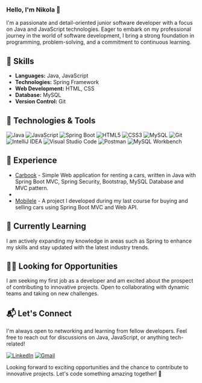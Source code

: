 ### Hello, I'm Nikola  👋

I'm a passionate and detail-oriented junior software developer with a focus on Java and JavaScript technologies. Eager to embark on my professional journey in the world of software development, I bring a strong foundation in programming, problem-solving, and a commitment to continuous learning.

## 🚀 Skills

- **Languages:** Java, JavaScript
- **Technologies:** Spring Framework
- **Web Development:** HTML, CSS
- **Database:** MySQL
- **Version Control:** Git

## 🔧 Technologies & Tools

![Java](https://img.shields.io/badge/Java-007396?style=for-the-badge&logo=java&logoColor=white)
![JavaScript](https://img.shields.io/badge/JavaScript-F7DF1E?style=for-the-badge&logo=javascript&logoColor=black)
![Spring Boot](https://img.shields.io/badge/Spring%20Boot-6DB33F?style=for-the-badge&logo=spring&logoColor=white)
![HTML5](https://img.shields.io/badge/HTML5-E34F26?style=for-the-badge&logo=html5&logoColor=white)
![CSS3](https://img.shields.io/badge/CSS3-1572B6?style=for-the-badge&logo=css3&logoColor=white)
![MySQL](https://img.shields.io/badge/MySQL-4479A1?style=for-the-badge&logo=mysql&logoColor=white)
![Git](https://img.shields.io/badge/Git-F05032?style=for-the-badge&logo=git&logoColor=white)
![IntelliJ IDEA](https://img.shields.io/badge/IntelliJ%20IDEA-000000?style=for-the-badge&logo=intellij-idea&logoColor=white)
![Visual Studio Code](https://img.shields.io/badge/Visual%20Studio%20Code-007ACC?style=for-the-badge&logo=visual-studio-code&logoColor=white)
![Postman](https://img.shields.io/badge/Postman-FF6C37?style=for-the-badge&logo=postman&logoColor=white)
![MySQL Workbench](https://img.shields.io/badge/MySQL%20Workbench-4479A1?style=for-the-badge&logo=mysql&logoColor=white)

## 💼 Experience

- [Carbook](https://github.com/NikolaGeorgiew/carbook) - Simple Web application for renting a cars, written in Java with Spring Boot MVC, Spring Security, Bootstrap, MySQL Database and MVC pattern.
- 
- [Mobilele](https://github.com/NikolaGeorgiew/mobilele) - A project I developed during my last course for buying and selling cars using Spring Boot MVC and Web API.

## 🌱 Currently Learning

I am actively expanding my knowledge in areas such as Spring to enhance my skills and stay updated with the latest industry trends.

## 👯‍♂️ Looking for Opportunities

I am seeking my first job as a developer and am excited about the prospect of contributing to innovative projects. Open to collaborating with dynamic teams and taking on new challenges.

## 📬 Let's Connect

I'm always open to networking and learning from fellow developers. Feel free to reach out for discussions on Java, JavaScript, or anything tech-related!

[![LinkedIn](https://img.shields.io/badge/LinkedIn-Connect-blue)](https://www.linkedin.com/in/nikolageorgiew/)
[![Gmail](https://img.shields.io/badge/Gmail-Send%20Email-red)](mailto:nikolageorgiev2000n@gmail.com)

Looking forward to exciting opportunities and the chance to contribute to innovative projects. Let's code something amazing together! 🚀

<!--
**NikolaGeorgiew/NikolaGeorgiew** is a ✨ _special_ ✨ repository because its `README.md` (this file) appears on your GitHub profile.

Here are some ideas to get you started:

- 🔭 I’m currently working on ...
- 🌱 I’m currently learning ...
- 👯 I’m looking to collaborate on ...
- 🤔 I’m looking for help with ...
- 💬 Ask me about ...
- 📫 How to reach me: ...
- 😄 Pronouns: ...
- ⚡ Fun fact: ...
-->
